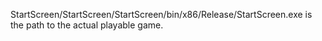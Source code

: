 StartScreen/StartScreen/StartScreen/bin/x86/Release/StartScreen.exe is the path to the actual playable game. 
